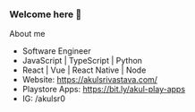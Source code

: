 ### Welcome here 👋

About me
- Software Engineer
- JavaScript | TypeScript | Python
- React | Vue | React Native | Node
- Website: https://akulsrivastava.com/
- Playstore Apps: https://bit.ly/akul-play-apps
- IG: /akulsr0
